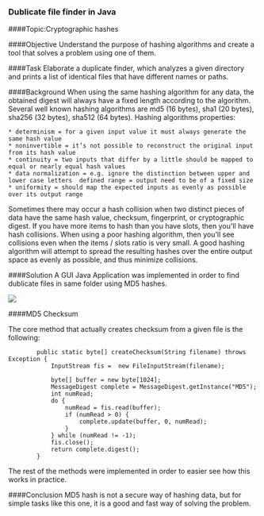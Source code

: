 ### Dublicate file finder in Java

####Topic:​Cryptographic hashes

####Objective 
​Understand the purpose of hashing algorithms and create a tool that solves a problem using one of them.​

####Task
​Elaborate a duplicate finder, which analyzes a given directory and prints a list of identical files that have different names or paths.

####Background
When using the same hashing algorithm for any data, the obtained digest will always have a fixed length according to the algorithm.
Several well known hashing algorithms are md5 (16 bytes), sha1 (20 bytes), sha256 (32 bytes), sha512 (64 bytes).
Hashing algorithms properties:

    * determinism = for a given input value it must always generate the same hash value
    * non­invertible = it’s not possible to reconstruct the original input from its hash value
    * continuity = two inputs that differ by a little should be mapped to equal or nearly equal hash values
    * data normalization = e.g. ignore the distinction between upper and lower case letters ­ defined range = output need to be of a fixed size
    * uniformity = should map the expected inputs as evenly as possible over its output range
    
Sometimes there may occur a hash collision when two distinct pieces of data have the same hash value, checksum, fingerprint, or cryptographic digest.
If you have more items to hash than you have slots, then you'll have hash collisions. When
using a poor hashing algorithm, then you'll see collisions even when the items / slots ratio is very small. A good hashing algorithm will attempt to spread the resulting hashes over the entire output space as evenly as possible, and thus minimize collisions.


####Solution
A GUI Java Application was implemented in order to find dublicate files in same folder using MD5 hashes.

![](http://i.imgur.com/E8OvmBa.gifv)

####MD5 Checksum

The core method that actually creates checksum from a given file is the following:


            public static byte[] createChecksum(String filename) throws Exception {
                InputStream fis =  new FileInputStream(filename);
        
                byte[] buffer = new byte[1024];
                MessageDigest complete = MessageDigest.getInstance("MD5");
                int numRead;
                do {
                    numRead = fis.read(buffer);
                    if (numRead > 0) {
                        complete.update(buffer, 0, numRead);
                    }
                } while (numRead != -1);
                fis.close();
                return complete.digest();
            }
            
The rest of the methods were implemented in order to easier see how this works in practice.
 
####Conclusion
MD5 hash is not a secure way of hashing data, but for simple tasks like this one, it is a good and fast way of solving the problem. 